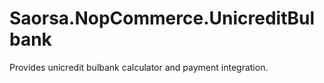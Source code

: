 # Saorsa.NopCommerce.UnicreditBulbank
Provides unicredit bulbank calculator and payment integration.
